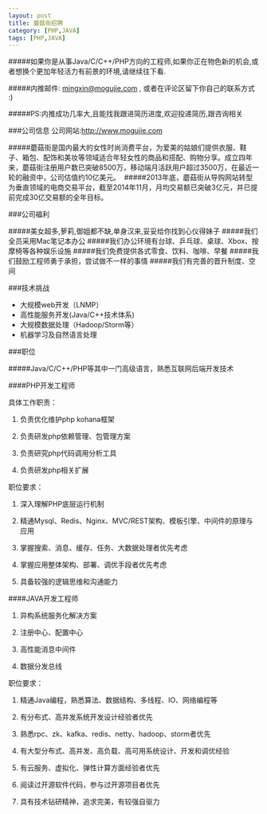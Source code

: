 ```yaml
---
layout: post
title: 蘑菇街招聘
category: [PHP,JAVA]
tags: [PHP,JAVA]
---
```

#####如果你是从事Java/C/C++/PHP方向的工程师,如果你正在物色新的机会,或者想换个更加年轻活力有前景的环境,请继续往下看.

#####内推邮件: <mingxin@mogujie.com> , 或者在评论区留下你自己的联系方式 :) 

#####PS:内推成功几率大,且能找我跟进简历进度,欢迎投递简历,跟咨询相关

###公司信息
公司网站:<http://www.mogujie.com>

#####蘑菇街是国内最大的女性时尚消费平台，为爱美的姑娘们提供衣服、鞋子、箱包、配饰和美妆等领域适合年轻女性的商品和搭配、购物分享。成立四年来，蘑菇街注册用户数已突破8500万，移动端月活跃用户超过3500万，在最近一轮的融资中，公司估值约10亿美元。 
#####2013年底，蘑菇街从导购网站转型为垂直领域的电商交易平台，截至2014年11月，月均交易额已突破3亿元，并已提前完成30亿交易额的全年目标。 

###公司福利

#####美女超多,萝莉,御姐都不缺,单身汉来,妥妥给你找到心仪得妹子
#####我们全员采用Mac笔记本办公
#####我们办公环境有台球、乒乓球、桌球、Xbox、按摩椅等各种娱乐设施
#####我们免费提供各式零食、饮料、咖啡、早餐
#####我们鼓励工程师勇于承担，尝试做不一样的事情
#####我们有完善的晋升制度、空间

###技术挑战

* 大规模web开发（LNMP）
* 高性能服务开发(Java/C++技术体系)
* 大规模数据处理（Hadoop/Storm等）
* 机器学习及自然语言处理

###职位

#####Java/C/C++/PHP等其中一门高级语言，熟悉互联网后端开发技术

####PHP开发工程师

具体工作职责：

1. 负责优化维护php kohana框架

2. 负责研发php依赖管理、包管理方案

3. 负责研究php代码调用分析工具

4. 负责研发php相关扩展

职位要求：

1. 深入理解PHP底层运行机制

2. 精通Mysql、Redis、Nginx、MVC/REST架构、模板引擎、中间件的原理与应用

3. 掌握搜索、消息、缓存、任务、大数据处理者优先考虑

4. 掌握应用整体架构、部署、调优手段者优先考虑

5. 具备较强的逻辑思维和沟通能力

####JAVA开发工程师

1. 异构系统服务化解决方案

2. 注册中心、配置中心

3. 高性能消息中间件

4. 数据分发总线

职位要求：

1. 精通Java编程，熟悉算法、数据结构、多线程、IO、网络编程等

2. 有分布式、高并发系统开发设计经验者优先

3. 熟悉rpc、zk、kafka、redis、netty、hadoop、storm者优先

4. 有大型分布式、高并发、高负载、高可用系统设计、开发和调优经验

5. 有云服务、虚拟化、弹性计算方面经验者优先

6. 阅读过开源软件代码，参与过开源项目者优先

7. 具有技术钻研精神，追求完美，有较强自驱力
